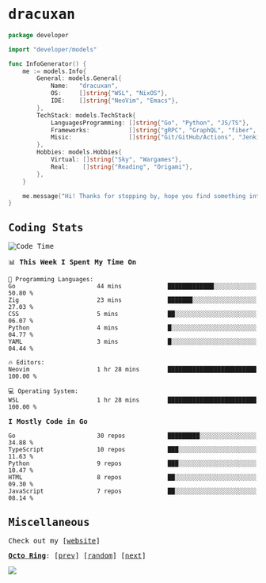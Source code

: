 <!-- Banner -->
<!--
<img src="https://i.imgur.com/mz4ym1F.png" style="max-height:550px"/>
-->


<samp>
	
<!-- Coded Intro -->
	
# dracuxan

```go
package developer

import "developer/models"

func InfoGenerator() {
	me := models.Info{
		General: models.General{
			Name:   "dracuxan",
			OS:     []string{"WSL", "NixOS"},
			IDE:    []string{"NeoVim", "Emacs"},
		},
		TechStack: models.TechStack{
			LanguagesProgramming: []string{"Go", "Python", "JS/TS"},
			Frameworks: 	      []string{"gRPC", "GraphQL", "fiber", "flask", "React.js", "Next.js"},
			Misic:                []string{"Git/GitHub/Actions", "Jenkins", "Docker"},
		},
		Hobbies: models.Hobbies{
			Virtual: []string{"Sky", "Wargames"},
			Real:    []string{"Reading", "Origami"},
		},		
	}

	me.message("Hi! Thanks for stopping by, hope you find something interesting!") 
}
```

## Coding Stats


<!--START_SECTION:waka-->
![Code Time](http://img.shields.io/badge/Code%20Time-355%20hrs%2015%20mins-blue)

📊 **This Week I Spent My Time On** 

```text
💬 Programming Languages: 
Go                       44 mins             █████████████░░░░░░░░░░░░   50.80 % 
Zig                      23 mins             ███████░░░░░░░░░░░░░░░░░░   27.03 % 
CSS                      5 mins              ██░░░░░░░░░░░░░░░░░░░░░░░   06.07 % 
Python                   4 mins              █░░░░░░░░░░░░░░░░░░░░░░░░   04.77 % 
YAML                     3 mins              █░░░░░░░░░░░░░░░░░░░░░░░░   04.44 % 

🔥 Editors: 
Neovim                   1 hr 28 mins        █████████████████████████   100.00 % 

💻 Operating System: 
WSL                      1 hr 28 mins        █████████████████████████   100.00 % 
```

**I Mostly Code in Go** 

```text
Go                       30 repos            █████████░░░░░░░░░░░░░░░░   34.88 % 
TypeScript               10 repos            ███░░░░░░░░░░░░░░░░░░░░░░   11.63 % 
Python                   9 repos             ███░░░░░░░░░░░░░░░░░░░░░░   10.47 % 
HTML                     8 repos             ██░░░░░░░░░░░░░░░░░░░░░░░   09.30 % 
JavaScript               7 repos             ██░░░░░░░░░░░░░░░░░░░░░░░   08.14 % 
```




<!--END_SECTION:waka-->

## Miscellaneous

Check out my [[website](https://bynisarg.in/)]

[**Octo Ring**](https://octo-ring.com/):
[[prev](https://octo-ring.com/p/dracuxan/prev)]  [[random](https://octo-ring.com/p/dracuxan/random)]  [[next](https://octo-ring.com/p/dracuxan/next)]

![](https://komarev.com/ghpvc/?username=dracuxan&style=flat-square)

</samp>
